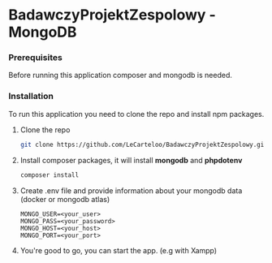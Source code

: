 # BadawczyProjektZespolowy - MongoDB

### Prerequisites

Before running this application composer and mongodb is needed.

### Installation

To run this application you need to clone the repo and install npm packages.

1. Clone the repo
   ```sh
   git clone https://github.com/LeCarteloo/BadawczyProjektZespolowy.git
   ```
2. Install composer packages, it will install **mongodb** and **phpdotenv**
   ```sh
   composer install
   ```
3. Create .env file and provide information about your mongodb data (docker or mongodb atlas)
   ```
   MONGO_USER=<your_user>
   MONGO_PASS=<your_password>
   MONGO_HOST=<your_host>
   MONGO_PORT=<your_port>
   ```
4. You're good to go, you can start the app. (e.g with Xampp)
